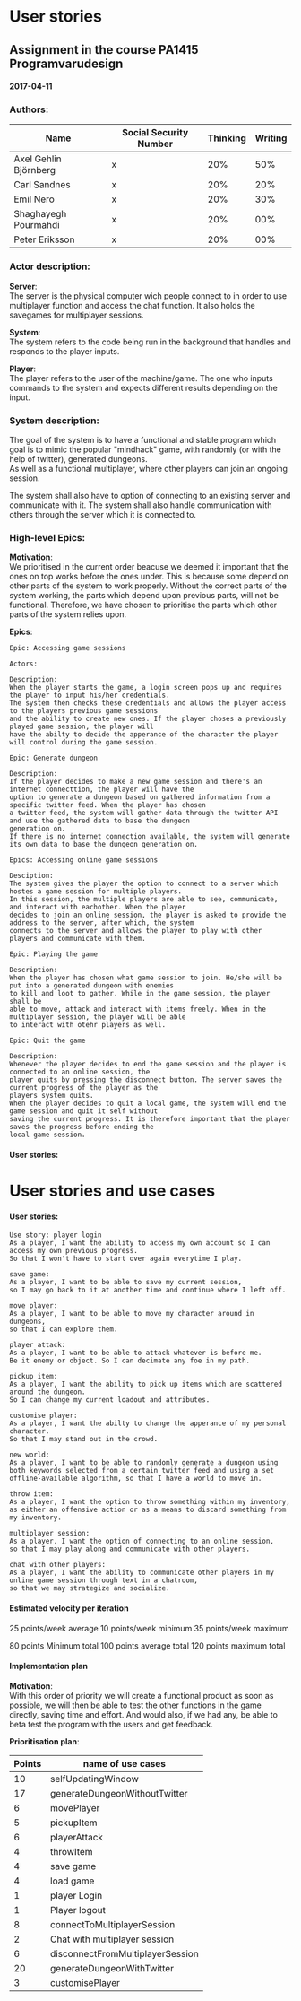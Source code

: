 # User stories

## Assignment in the course PA1415 Programvarudesign  

#### 2017-04-11

### Authors:
Name                    | Social Security Number | Thinking | Writing |
------------------------|------------------------|----------|---------|
Axel Gehlin Björnberg   |  x	                   | 20%      | 50%     |
Carl Sandnes            |  x                     | 20%      | 20%     |
Emil Nero               |  x                     | 20%      | 30%     |
Shaghayegh Pourmahdi    |  x	                   | 20%      | 00%     |
Peter Eriksson          |  x	                   | 20%      | 00%     |



### Actor description:  
**Server**:  
The server is the physical computer wich people connect to in order to use multiplayer function and access the chat function.
It also holds the savegames for multiplayer sessions.

**System**:  
The system refers to the code being run in the background that handles and responds to the player inputs.

**Player**:  
The player refers to the user of the machine/game. The one who inputs commands to the system and expects different results
depending on the input.

### System description:  
The goal of the system is to have a functional and stable program which goal is to mimic the popular "mindhack" game,
with randomly (or with the help of twitter), generated dungeons.  
As well as a functional multiplayer, where other players can join an ongoing session.

The system shall also have to option of connecting to an existing server and communicate with it.
The system shall also handle communication with others through the server which it is connected to.  

### High-level Epics:
**Motivation**:  
We prioritised in the current order beacuse we deemed it important that the ones
on top works before the ones under. This is because some depend on other parts of the system to work properly.
Without the correct parts of the system working, the parts which depend upon previous parts, will not be functional.
Therefore, we have chosen to prioritise the parts which other parts of the system relies upon.

**Epics**:
```
Epic: Accessing game sessions

Actors:

Description:
When the player starts the game, a login screen pops up and requires the player to input his/her credentials.
The system then checks these credentials and allows the player access to the players previous game sessions
and the ability to create new ones. If the player choses a previously played game session, the player will
have the abilty to decide the apperance of the character the player will control during the game session.  
```
```
Epic: Generate dungeon

Description:  
If the player decides to make a new game session and there's an internet connecttion, the player will have the
option to generate a dungeon based on gathered information from a specific twitter feed. When the player has chosen
a twitter feed, the system will gather data through the twitter API and use the gathered data to base the dungeon
generation on.  
If there is no internet connection available, the system will generate its own data to base the dungeon generation on.  
```
```
Epics: Accessing online game sessions

Desciption:
The system gives the player the option to connect to a server which hostes a game session for multiple players.
In this session, the multiple players are able to see, communicate, and interact with eachother. When the player
decides to join an online session, the player is asked to provide the address to the server, after which, the system
connects to the server and allows the player to play with other players and communicate with them.
```
```
Epic: Playing the game

Description:
When the player has chosen what game session to join. He/she will be put into a generated dungeon with enemies
to kill and loot to gather. While in the game session, the player shall be
able to move, attack and interact with items freely. When in the multiplayer session, the player will be able
to interact with otehr players as well.  
```
```
Epic: Quit the game

Description:
Whenever the player decides to end the game session and the player is connected to an online session, the
player quits by pressing the disconnect button. The server saves the current progress of the player as the
players system quits.  
When the player decides to quit a local game, the system will end the game session and quit it self without
saving the current progress. It is therefore important that the player saves the progress before ending the
local game session.
```
#### User stories:
# User stories and use cases

#### User stories:
```
Use story: player login  
As a player, I want the ability to access my own account so I can access my own previous progress.  
So that I won't have to start over again everytime I play.
```
```
save game:  
As a player, I want to be able to save my current session,  
so I may go back to it at another time and continue where I left off. 
```
```
move player:
As a player, I want to be able to move my character around in dungeons,  
so that I can explore them.
```
```
player attack:
As a player, I want to be able to attack whatever is before me. 
Be it enemy or object. So I can decimate any foe in my path.
```
```
pickup item:
As a player, I want the ability to pick up items which are scattered around the dungeon. 
So I can change my current loadout and attributes. 
```
```
customise player:
As a player, I want the abilty to change the apperance of my personal character. 
So that I may stand out in the crowd.
```
```
new world:
As a player, I want to be able to randomly generate a dungeon using both keywords selected from a certain twitter feed and using a set offline-available algorithm, so that I have a world to move in.
```
```
throw item:
As a player, I want the option to throw something within my inventory,  
as either an offensive action or as a means to discard something from my inventory. 
```
```
multiplayer session:  
As a player, I want the option of connecting to an online session, 
so that I may play along and communicate with other players. 
```
```
chat with other players:
As a player, I want the ability to communicate other players in my online game session through text in a chatroom,  
so that we may strategize and socialize.
```


#### Estimated velocity per iteration
25 points/week average
10 points/week minimum
35 points/week maximum

80 points Minimum total
100 points average total
120 points maximum total

#### Implementation plan  
**Motivation**:  
With this order of priority we will create a functional product as soon as possible, we will then be able to test the other functions in the game directly, saving time and effort. And would also, if we had any, be able to beta test the program with the users and get feedback.
 
**Prioritisation plan**:  

Points                  | name of use cases                |
------------------------|----------------------------------|
10                      | selfUpdatingWindow               |
17                      | generateDungeonWithoutTwitter    |
6                       | movePlayer                       |
5                       | pickupItem                       |
6                       | playerAttack                     |
4                       | throwItem                        |
4                       | save game                        |
4                       | load game                        |
1                       | player Login                     |
1                       | Player logout                    |
8                       | connectToMultiplayerSession      |
2                       | Chat with multiplayer session    |
6                       | disconnectFromMultiplayerSession |
20                      | generateDungeonWithTwitter       |
3                       | customisePlayer                  |
